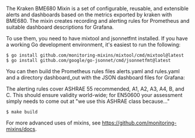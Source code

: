 The Kraken BME680 Mixin is a set of configurable, reusable, and extensible alerts and dashboards based on the metrics exported by kraken with BME680. The mixin creates recording and alerting rules for Prometheus and suitable dashboard descriptions for Grafana.

To use them, you need to have mixtool and jsonnetfmt installed. If you have a working Go development environment, it's easiest to run the following:

```
$ go install github.com/monitoring-mixins/mixtool/cmd/mixtool@latest
$ go install github.com/google/go-jsonnet/cmd/jsonnetfmt@latest
```
You can then build the Prometheus rules files alerts.yaml and rules.yaml and a directory dashboard_out with the JSON dashboard files for Grafana:

The alerting rules cover ASHRAE 55 recommended, A1, A2, A3, A4, B, and C. This should ensure validity world-wide; for EN50600 your assessment simply needs to come out at "we use this ASHRAE class because..."

`$ make build`

For more advanced uses of mixins, see https://github.com/monitoring-mixins/docs.

